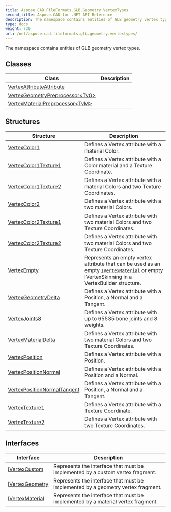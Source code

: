 ```yaml
---
title: Aspose.CAD.FileFormats.GLB.Geometry.VertexTypes
second_title: Aspose.CAD for .NET API Reference
description: The namespace contains entities of GLB geometry vertex types
type: docs
weight: 730
url: /net/aspose.cad.fileformats.glb.geometry.vertextypes/
---
```

The namespace contains entities of GLB geometry vertex types.

## Classes

| Class | Description |
| --- | --- |
| [VertexAttributeAttribute](./vertexattributeattribute/) |  |
| [VertexGeometryPreprocessor&lt;TvG&gt;](./vertexgeometrypreprocessor-1/) |  |
| [VertexMaterialPreprocessor&lt;TvM&gt;](./vertexmaterialpreprocessor-1/) |  |
## Structures

| Structure | Description |
| --- | --- |
| [VertexColor1](./vertexcolor1/) | Defines a Vertex attribute with a material Color. |
| [VertexColor1Texture1](./vertexcolor1texture1/) | Defines a Vertex attribute with a Color material and a Texture Coordinate. |
| [VertexColor1Texture2](./vertexcolor1texture2/) | Defines a Vertex attribute with a material Colors and two Texture Coordinates. |
| [VertexColor2](./vertexcolor2/) | Defines a Vertex attribute with a two material Colors. |
| [VertexColor2Texture1](./vertexcolor2texture1/) | Defines a Vertex attribute with two material Colors and two Texture Coordinates. |
| [VertexColor2Texture2](./vertexcolor2texture2/) | Defines a Vertex attribute with two material Colors and two Texture Coordinates. |
| [VertexEmpty](./vertexempty/) | Represents an empty vertex attribute that can be used as an empty [`IVertexMaterial`](../aspose.cad.fileformats.glb.geometry.vertextypes/ivertexmaterial/) or empty IVertexSkinning in a VertexBuilder structure. |
| [VertexGeometryDelta](./vertexgeometrydelta/) | Defines a Vertex attribute with a Position, a Normal and a Tangent. |
| [VertexJoints8](./vertexjoints8/) | Defines a Vertex attribute with up to 65535 bone joints and 8 weights. |
| [VertexMaterialDelta](./vertexmaterialdelta/) | Defines a Vertex attribute with two material Colors and two Texture Coordinates. |
| [VertexPosition](./vertexposition/) | Defines a Vertex attribute with a Position. |
| [VertexPositionNormal](./vertexpositionnormal/) | Defines a Vertex attribute with a Position and a Normal. |
| [VertexPositionNormalTangent](./vertexpositionnormaltangent/) | Defines a Vertex attribute with a Position, a Normal and a Tangent. |
| [VertexTexture1](./vertextexture1/) | Defines a Vertex attribute with a Texture Coordinate. |
| [VertexTexture2](./vertextexture2/) | Defines a Vertex attribute with two Texture Coordinates. |
## Interfaces

| Interface | Description |
| --- | --- |
| [IVertexCustom](./ivertexcustom/) | Represents the interface that must be implemented by a custom vertex fragment. |
| [IVertexGeometry](./ivertexgeometry/) | Represents the interface that must be implemented by a geometry vertex fragment. |
| [IVertexMaterial](./ivertexmaterial/) | Represents the interface that must be implemented by a material vertex fragment. |


